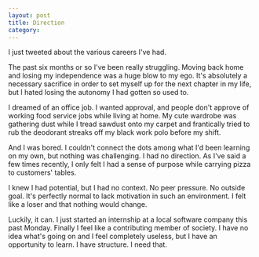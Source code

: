 ```yaml
---
layout: post
title: Direction
category:
---
```

I just tweeted about the various careers I've had.

The past six months or so I've been really struggling. Moving back home and losing my independence was a huge blow to my ego. It's absolutely a necessary sacrifice in order to set myself up for the next chapter in my life, but I hated losing the autonomy I had gotten so used to.

I dreamed of an office job. I wanted approval, and people don't approve of working food service jobs while living at home. My cute wardrobe was gathering dust while I tread sawdust onto my carpet and frantically tried to rub the deodorant streaks off my black work polo before my shift.

And I was bored. I couldn't connect the dots among what I'd been learning on my own, but nothing was challenging. I had no direction. As I've said a few times recently, I only felt I had a sense of purpose while carrying pizza to customers' tables.

I knew I had potential, but I had no context. No peer pressure. No outside goal. It's perfectly normal to lack motivation in such an environment. I felt like a loser and that nothing would change. 

Luckily, it can. I just started an internship at a local software company this past Monday. Finally I feel like a contributing member of society. I have no idea what's going on and I feel completely useless, but I have an opportunity to learn. I have structure. I need that.